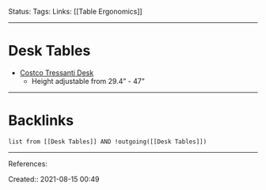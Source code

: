 Status: 
Tags: 
Links: [[Table Ergonomics]]
___
# Desk Tables
- [Costco Tressanti Desk](https://www.costco.com/tresanti-47%22-adjustable-height-desk.product.100664030.html)
	- Height adjustable from 29.4” - 47”
___
# Backlinks
```dataview
list from [[Desk Tables]] AND !outgoing([[Desk Tables]])
```
___
References:

Created:: 2021-08-15 00:49
